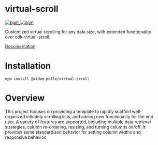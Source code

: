 # virtual-scroll

[![npm](https://img.shields.io/npm/v/%40aidan-pelle%2Fvirtual-scroll) ![npm](https://img.shields.io/npm/dm/%40aidan-pelle%2Fvirtual-scroll)](https://www.npmjs.com/package/@aidan-pelle/virtual-scroll)

Customized virtual scrolling for any data size, with extended functionality over cdk-virtual-scroll.

[Documentation](./projects/virtual-scroll/README.md)

# Installation
```console
npm install @aidan-pelle/virtual-scroll
```

# Overview

This project focuses on providing a template to rapidly scaffold well-organized infinitely scrolling lists,
and adding new functionality for the end user.
A variety of features are supported, including multiple data retrieval strategies, column re-ordering, resizing, and turning columns on/off.
It provides some standardized behavior for setting column widths and responsive behavior.